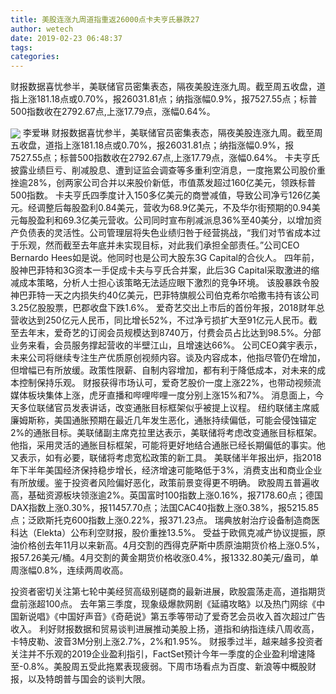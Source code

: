 ```yaml
---
title: 美股连涨九周道指重返26000点卡夫亨氏暴跌27
author: wetech
date: 2019-02-23 06:48:37
tags: 
categories: 
---
```

财报数据喜忧参半，美联储官员密集表态，隔夜美股连涨九周。截至周五收盘，道指上涨181.18点或0.70%，报26031.81点；纳指涨幅0.9%，报7527.55点；标普500指数收在2792.67点,上涨17.79点，涨幅0.64%。
<!-- more -->
<img align="center" border="0" src="https://imgcdn.yicai.com/uppics/images/2019/02/07f6ca5f6fb9d98d438c2b0e37cb92de.jpg" />
李爱琳
财报数据喜忧参半，美联储官员密集表态，隔夜美股连涨九周。截至周五收盘，道指上涨181.18点或0.70%，报26031.81点；纳指涨幅0.9%，报7527.55点；标普500指数收在2792.67点,上涨17.79点，涨幅0.64%。
卡夫亨氏披露业绩巨亏、削减股息、遭到证监会调查等多重利空消息，一度拖累公司股价重挫逾28%，创两家公司合并以来股价新低，市值蒸发超过160亿美元，领跌标普500指数。
卡夫亨氏四季度计入150多亿美元的商誉减值，导致公司净亏126亿美元。经调整后每股盈利0.84美元，营收为68.9亿美元，不及华尔街预期的0.94美元每股盈利和69.3亿美元营收。公司同时宣布削减派息36%至40美分，以增加资产负债表的灵活性。公司管理层将失色业绩归咎于经营挑战，“我们对节省成本过于乐观，然而截至去年底并未实现目标，对此我们承担全部责任。”公司CEO Bernardo Hees如是说。他同时也是公司大股东3G Capital的合伙人。
四年前，股神巴菲特和3G资本一手促成卡夫与亨氏合并案，此后3G Capital采取激进的缩减成本策略，分析人士担心该策略无法适应眼下激烈的竞争环境。
该股暴跌令股神巴菲特一天之内损失约40亿美元，巴菲特旗舰公司伯克希尔哈撒韦持有该公司3.25亿股股票，巴郡收盘下跌1.6%。
爱奇艺交出上市后的首份年报，2018财年总营收达到250亿元人民币，同比增长52%，不过净亏损扩大至91亿元人民币。截至去年末，爱奇艺的订阅会员规模达到8740万，付费会员占比达到98.5%。分部业务来看，会员服务撑起营收的半壁江山，且增速达66%。
公司CEO龚宇表示，未来公司将继续专注生产优质原创视频内容。谈及内容成本，他指尽管仍在增加，但增幅已有所放缓。政策性限薪、自制内容增加，都有利于降低成本，对未来的成本控制保持乐观。
财报获得市场认可，爱奇艺股价一度上涨22%，也带动视频流媒体板块集体上涨，虎牙直播和哔哩哔哩一度分别上涨15%和7%。
消息面上，今天多位联储官员发表讲话，改变通胀目标框架似乎被提上议程。
纽约联储主席威廉姆斯称，美国通胀预期在最近几年发生恶化，通胀持续偏低，可能会侵蚀锚定2%的通胀目标。美联储副主席克拉里达表示，美联储将考虑改变通胀目标框架。他指，采用灵活的通胀目标框架，可能将更好地结合通胀已经长期偏低的事实。他又表示，如有必要，联储将考虑宽松政策的新工具。
美联储半年报出炉，指2018年下半年美国经济保持稳步增长，经济增速可能略低于3%，消费支出和商业企业有所放缓。鉴于投资者风险偏好恶化，政策前景变得更不明确。
欧股周五普遍收高，基础资源板块领涨逾2%。英国富时100指数上涨0.16%，报7178.60点；德国DAX指数上涨0.30%，报11457.70点；法国CAC40指数上涨0.38%，报5215.85点；泛欧斯托克600指数上涨0.22%，报371.23点。
瑞典放射治疗设备制造商医科达（Elekta）公布利空财报，股价重挫13.5%。
受益于欧佩克减产协议提振，原油价格创去年11月以来新高。4月交割的西得克萨斯中质原油期货价格上涨0.5%，报57.26美元/桶。4月交割的黄金期货价格收涨0.4%，报1332.80美元/盎司，单周涨幅0.8%，连续两周收高。
 
 
投资者密切关注第七轮中美经贸高级别磋商的最新进展，欧股震荡走高，道指期货盘前涨超100点。
去年第三季度，现象级爆款网剧《延禧攻略》以及热门网综《中国新说唱》《中国好声音》《奇葩说》第五季等带动了爱奇艺会员收入首次超过广告收入。
利好财报数据和贸易谈判进展推动美股上扬，道指和纳指连续八周收高，卡特皮勒、波音3M分别上涨2.7%，2%和1.95%。
财报季过半，越来越多投资者关注并不乐观的2019企业盈利指引，FactSet预计今年一季度的企业盈利增速降至-0.8%。美股周五受此拖累表现疲弱。下周市场看点为百度、新浪等中概股财报，以及特朗普与国会的谈判大限。

